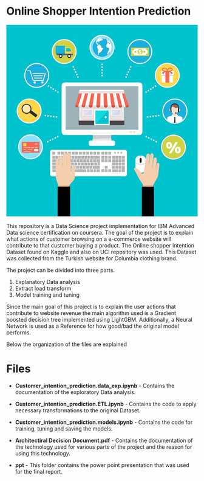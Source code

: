 # Online Shopper Intention Prediction

![](https://github.com/jokker99/Advanced-Data-Science-Capstone-project-/blob/master/image.jpg)

This repository is a Data Science project implementation for IBM Advanced Data science certification on coursera. The goal of the project is to explain what actions of   customer browsing on a e-commerce website will contribute to that customer buying a product. The Online shopper intention Dataset found on Kaggle and also on UCI repository was used. This Dataset was collected from the Turkish website for Columbia clothing brand. 

The project can be divided into three parts. 
1. Explanatory Data analysis 
2. Extract load transform 
3. Model training and tuning 

Since the main goal of this project is to explain the user actions that contribute to website revenue the main algorithm used is a Gradient boosted decision tree implemented using LightGBM. Additionally, a Neural Network is used as a Reference for how good/bad the original model performs. 

Below the organization of the files are explained



# Files
- **Customer_intention_prediction.data_exp.ipynb** - Contains the documentation of the exploratory Data analysis.

- **Customer_intention_prediction.ETL.ipynb** - Contains the code to apply necessary transformations to the original Dataset.

- **Customer_intention_prediction.models.ipynb** - Contains the code for  training, tuning and saving the models.

- **Architectiral Decision Document.pdf** - Contains the documentation of the technology used for various parts of the project  and the reason for using this technology.

- **ppt** - This folder contains the power point presentation that was used for the final report.
